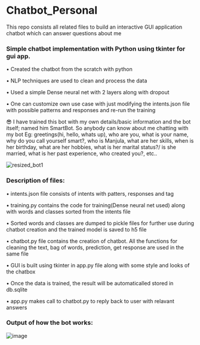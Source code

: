 # Chatbot_Personal
This repo consists all related files to build an interactive GUI application chatbot which can answer questions about me

### Simple chatbot implementation with Python using tkinter for gui app.

•	Created the chatbot from the scratch with python 

•	NLP techniques are used to clean and process the data 

•	Used a simple Dense neural net with 2 layers along with dropout

•	One can customize own use case with just modifying the intents.json file with possible patterns and responses and re-run the training

😎 I have trained this bot with my own details/basic information and the bot itself; named him SmartBot. So anybody can know about me chatting with my bot
Eg: greetings(hi, hello, whats up), who are you, what is your name, why do you call yourself smart?, who is Manjula, what are her skills, when is her birthday, what are her hobbies, what is her marital status?/ is she married, what is her past experience, who created you?, etc.. 

![resized_bot1](https://user-images.githubusercontent.com/111883941/198621847-302bd5ca-f102-4cc1-9f83-ac09943150c7.png)
### Description of files: 

•	intents.json file consists of intents with patters, responses and tag

•	training.py contains the code for training(Dense neural net used) along with words and classes sorted from the intents file

•	Sorted words and classes are dumped to pickle files for further use during chatbot creation and the trained model is saved to h5 file

•	chatbot.py file contains the creation of chatbot. All the functions for cleaning the text, bag of words, prediction, get response are used in the same file

•	GUI is built using tkinter in app.py file along with some style and looks of the chatbox 

•	Once the data is trained, the result will be automaticalled stored in db.sqlite

•	app.py makes call to chatbot.py to reply back to user with relavant answers

### Output of how the bot works: 
![image](https://user-images.githubusercontent.com/111883941/198577838-9c23e14d-99ee-48e7-abc6-519cbfc154bd.png)

